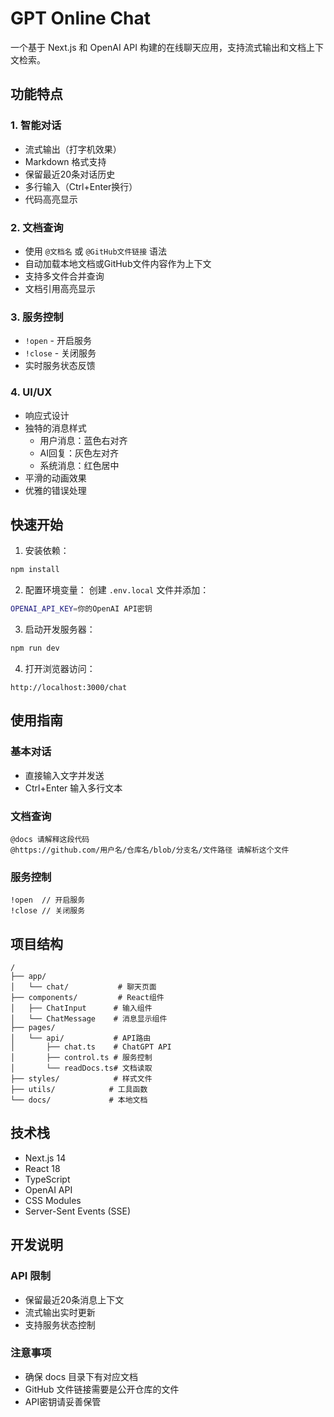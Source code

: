 # GPT Online Chat

一个基于 Next.js 和 OpenAI API 构建的在线聊天应用，支持流式输出和文档上下文检索。

## 功能特点

### 1. 智能对话
- 流式输出（打字机效果）
- Markdown 格式支持
- 保留最近20条对话历史
- 多行输入（Ctrl+Enter换行）
- 代码高亮显示

### 2. 文档查询
- 使用 `@文档名` 或 `@GitHub文件链接` 语法
- 自动加载本地文档或GitHub文件内容作为上下文
- 支持多文件合并查询
- 文档引用高亮显示

### 3. 服务控制
- `!open` - 开启服务
- `!close` - 关闭服务
- 实时服务状态反馈

### 4. UI/UX
- 响应式设计
- 独特的消息样式
  - 用户消息：蓝色右对齐
  - AI回复：灰色左对齐
  - 系统消息：红色居中
- 平滑的动画效果
- 优雅的错误处理

## 快速开始

1. 安装依赖：
```bash
npm install
```

2. 配置环境变量：
创建 `.env.local` 文件并添加：
```bash
OPENAI_API_KEY=你的OpenAI API密钥
```

3. 启动开发服务器：
```bash
npm run dev
```

4. 打开浏览器访问：
```
http://localhost:3000/chat
```

## 使用指南

### 基本对话
- 直接输入文字并发送
- Ctrl+Enter 输入多行文本

### 文档查询
```
@docs 请解释这段代码
@https://github.com/用户名/仓库名/blob/分支名/文件路径 请解析这个文件
```

### 服务控制
```
!open  // 开启服务
!close // 关闭服务
```

## 项目结构
```
/
├── app/
│   └── chat/           # 聊天页面
├── components/         # React组件
│   ├── ChatInput      # 输入组件
│   └── ChatMessage    # 消息显示组件
├── pages/
│   └── api/           # API路由
│       ├── chat.ts    # ChatGPT API
│       ├── control.ts # 服务控制
│       └── readDocs.ts# 文档读取
├── styles/            # 样式文件
├── utils/            # 工具函数
└── docs/             # 本地文档
```

## 技术栈
- Next.js 14
- React 18
- TypeScript
- OpenAI API
- CSS Modules
- Server-Sent Events (SSE)

## 开发说明

### API 限制
- 保留最近20条消息上下文
- 流式输出实时更新
- 支持服务状态控制

### 注意事项
- 确保 docs 目录下有对应文档
- GitHub 文件链接需要是公开仓库的文件
- API密钥请妥善保管
